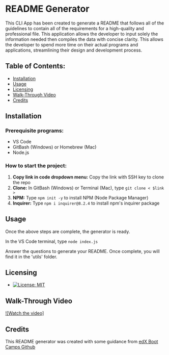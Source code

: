# README Generator

This CLI App has been created to generate a README that follows all of the guidelines to contain all of the requirements for a high-quality and professional file. This application allows the developer to input solely the information needed then compiles the data with concise clarity. This allows the developer to spend more time on their actual programs and applications, streamlining their design and development process. 


## Table of Contents:
* [Installation](#installation)
* [Usage](#usage)
* [Licensing](#licensing)
* [Walk-Through Video](#walkthroughvideo)
* [Credits](#credits)

## Installation

### Prerequisite programs:  
* VS Code  
* GitBash (Windows) or Homebrew (Mac) 
* Node.js 

### How to start the project:  
1. **Copy link in code dropdown menu:** Copy the link with SSH key to clone the repo
1. **Clone:** In GitBash (Windows) or Terminal (Mac), type `git clone < $link >`
1. **NPM:** Type `npm init -y` to install NPM (Node Package Manager)
1. **Inquirer:** Type `npm i inquirer@8.2.4` to install npm's inquirer package

## Usage
Once the above steps are complete, the generator is ready.

In the VS Code terminal, type `node index.js`

Answer the questions to generate your README. Once complete, you will find it in the 'utils' folder.

## Licensing
* [![License: MIT](https://img.shields.io/badge/License-MIT-yellow.svg)](https://opensource.org/licenses/MIT)

## Walk-Through Video

[![Watch the video]](https://drive.google.com/file/d/1cCj6WHvF2bZKdhcASgABm7gLuGYUM2Xr/view)

## Credits
This README generator was created with some guidance from [edX Boot Camps Github](https://coding-boot-camp.github.io/full-stack/github/professional-readme-guide)